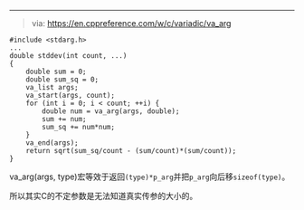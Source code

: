 

---

> via: https://en.cppreference.com/w/c/variadic/va_arg

```
#include <stdarg.h>
...
double stddev(int count, ...) 
{
    double sum = 0;
    double sum_sq = 0;
    va_list args;
    va_start(args, count);
    for (int i = 0; i < count; ++i) {
        double num = va_arg(args, double);
        sum += num;
        sum_sq += num*num;
    }
    va_end(args);
    return sqrt(sum_sq/count - (sum/count)*(sum/count));
}
```

va_arg(args, type)宏等效于返回`(type)*p_arg`并把`p_arg`向后移`sizeof(type)`。

所以其实C的不定参数是无法知道真实传参的大小的。

